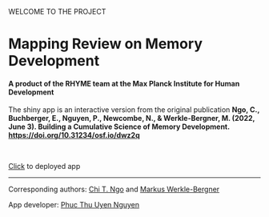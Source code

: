 WELCOME TO THE PROJECT
# Mapping Review on Memory Development
#### A product of the RHYME team at the Max Planck Institute for Human Development 

The shiny app is an interactive version from the original publication <strong>Ngo, C., Buchberger, E., Nguyen, P., Newcombe, N., & Werkle-Bergner, M. (2022, June 3). Building a Cumulative Science of Memory Development. https://doi.org/10.31234/osf.io/dwz2q</strong>

<br>
<p><a href="https://phucthuun.shinyapps.io/litreview_io">Click</a> to deployed app</p> 

---
<p>Corresponding authors: <a href="https://www.mpib-berlin.mpg.de/staff/chi-zoe-ngo">Chi T. Ngo</a> and <a href="https://www.mpib-berlin.mpg.de/staff/markus-werkle-bergner">Markus Werkle-Bergner</a></p>
<p>App developer: <a href="https://github.com/phucthuun">Phuc Thu Uyen Nguyen</a></p>
